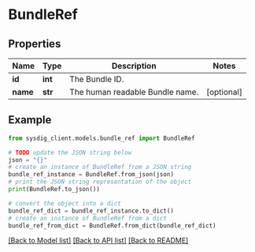 # BundleRef


## Properties

Name | Type | Description | Notes
------------ | ------------- | ------------- | -------------
**id** | **int** | The Bundle ID. | 
**name** | **str** | The human readable Bundle name. | [optional] 

## Example

```python
from sysdig_client.models.bundle_ref import BundleRef

# TODO update the JSON string below
json = "{}"
# create an instance of BundleRef from a JSON string
bundle_ref_instance = BundleRef.from_json(json)
# print the JSON string representation of the object
print(BundleRef.to_json())

# convert the object into a dict
bundle_ref_dict = bundle_ref_instance.to_dict()
# create an instance of BundleRef from a dict
bundle_ref_from_dict = BundleRef.from_dict(bundle_ref_dict)
```
[[Back to Model list]](../README.md#documentation-for-models) [[Back to API list]](../README.md#documentation-for-api-endpoints) [[Back to README]](../README.md)


